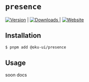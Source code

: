 # `presence`

<span><a href="https://www.npmjs.com/package/@oku-ui/presence "><img src="https://img.shields.io/npm/v/@oku-ui/presence?style=flat&colorA=18181B&colorB=28CF8D" alt="Version"></a> </span> | <span> <a href="https://www.npmjs.com/package/@oku-ui/presence"> <img src="https://img.shields.io/npm/dm/@oku-ui/presence?style=flat&colorA=18181B&colorB=28CF8D" alt="Downloads"> </a> </span> | <span> <a href="https://oku-ui.com/primitives/components/presence"><img src="https://img.shields.io/badge/Open%20Documentation-18181B" alt="Website"></a> </span>

## Installation

```sh
$ pnpm add @oku-ui/presence
```

## Usage

soon docs
